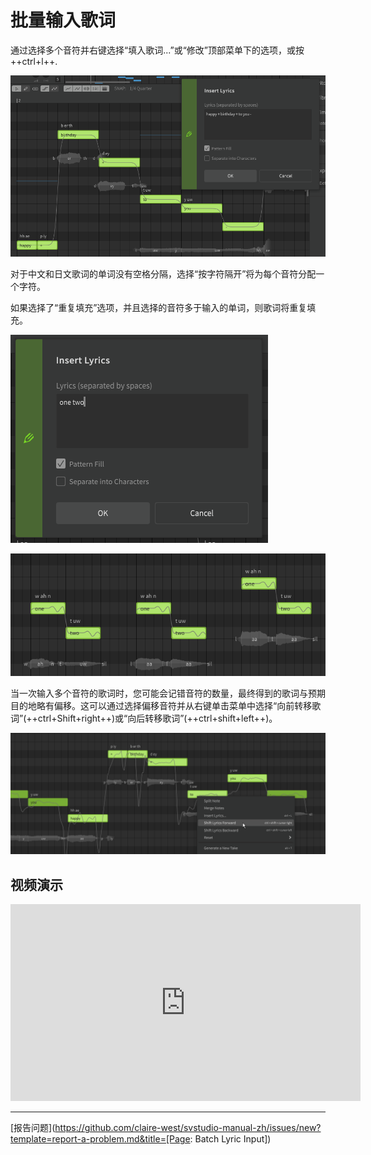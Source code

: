 # 批量输入歌词

通过选择多个音符并右键选择“填入歌词...”或“修改”顶部菜单下的选项，或按++ctrl+l++.

![插入歌词页面](../img/quickstart/batch-lyrics.png)

对于中文和日文歌词的单词没有空格分隔，选择“按字符隔开”将为每个音符分配一个字符。

如果选择了“重复填充”选项，并且选择的音符多于输入的单词，则歌词将重复填充。

![重复填充](../img/quickstart/lyric-pattern-fill.png)

![重复填充的歌词](../img/quickstart/lyric-pattern-fill-2.png)

当一次输入多个音符的歌词时，您可能会记错音符的数量，最终得到的歌词与预期目的地略有偏移。这可以通过选择偏移音符并从右键单击菜单中选择“向前转移歌词”(++ctrl+Shift+right++)或“向后转移歌词”(++ctrl+shift+left++)。

![向前转移歌词](../img/advanced/shift-lyrics-forward.png)

## 视频演示

<iframe width="560" height="315" src="https://www.youtube-nocookie.com/embed/Gj7UipbHBdw?start=100" title="YouTube video player" frameborder="0" allowfullscreen></iframe>

---

[报告问题](https://github.com/claire-west/svstudio-manual-zh/issues/new?template=report-a-problem.md&title=[Page: Batch Lyric Input])